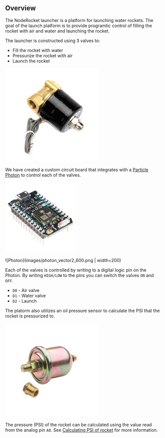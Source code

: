 ## Overview

The NodeRocket launcher is a platform for launching water rockets.  The goal of the launch platform is to provide programtic control of filling the rocket with air and water and launching the rocket.  

The launcher is constructed using 3 valves to:

- Fill the rocket with water
- Pressurize the rocket with air
- Launch the rocket

![Air valve](images/air_valve.png)

We have created a custom circuit board that integrates with a [Particle Photon](https://docs.particle.io/datasheets/photon-(wifi)/photon-datasheet) to control each of the valves.

![Photon](images/photon.jpg)

![Photon](images/photon_vector2_600.png | width=200)

Each of the valves is controlled by writing to a digital logic pin on the Photon. By writing `HIGH/LOW` to the pins you can switch the valves `ON` and `OFF`. 

- `D0` - Air valve
- `D1` - Water valve
- `D2` - Launch

The platorm also utilizes an oil pressure sensor to calculate the PSI that the rocket is pressurized to.  

![Oil Pressure Sensor](images/oilpresssensor.jpg)

The pressure (PSI) of the rocket can be calculated using the value read from the analog pin `A0`.  See [Calculating PSI of rocket](psi.md) for more information.
